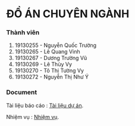 # ĐỒ ÁN CHUYÊN NGÀNH

### Thành viên
1. 19130255 - Nguyễn Quốc Trường  
2. 19130265 - Lê Quang Vinh
3. 19130267 - Dương Trường Vũ
4. 19130269 - Lê Thùy Vy
5. 19130270 - Tô Thị Tường Vy
6. 19130272 - Nguyễn Thị Như Ý


### Document
Tài liệu báo cáo : [Tài liệu dự án](https://docs.google.com/document/d/1ZjqLbDLy1h-r35Vldo6q48lGvM-aIo32/edit?usp=share_link&ouid=118296750039615971151&rtpof=true&sd=true).

Nhiệm vụ : [Nhiệm vụ](https://docs.google.com/spreadsheets/d/1F_ypC0Q0onUH1-iE7ReRArNh2eY7F-YO/edit?usp=share_link&ouid=118296750039615971151&rtpof=true&sd=true).
